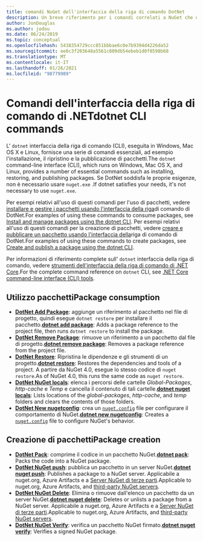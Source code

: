 ```yaml
---
title: comandi NuGet dell'interfaccia della riga di comando DotNet
description: Un breve riferimento per i comandi correlati a NuGet che usano l'interfaccia della riga di comando dotnet.
author: JonDouglas
ms.author: jodou
ms.date: 06/24/2019
ms.topic: conceptual
ms.openlocfilehash: 5438354729ccc851bbbae6c0e7b9394d4226da52
ms.sourcegitcommit: ee6c3f203648a5561c809db54ebeb1d0f0598b68
ms.translationtype: MT
ms.contentlocale: it-IT
ms.lasthandoff: 01/26/2021
ms.locfileid: "98779989"
---
```

# <a name="dotnet-cli-commands"></a><span data-ttu-id="b06a0-103">Comandi dell'interfaccia della riga di comando di .NET</span><span class="sxs-lookup"><span data-stu-id="b06a0-103">dotnet CLI commands</span></span>

<span data-ttu-id="b06a0-104">L' `dotnet` interfaccia della riga di comando (CLI), eseguita in Windows, Mac OS X e Linux, fornisce una serie di comandi essenziali, ad esempio l'installazione, il ripristino e la pubblicazione di pacchetti.</span><span class="sxs-lookup"><span data-stu-id="b06a0-104">The `dotnet` command-line interface (CLI), which runs on Windows, Mac OS X, and Linux, provides a number of essential commands such as installing, restoring, and publishing packages.</span></span> <span data-ttu-id="b06a0-105">Se DotNet soddisfa le proprie esigenze, non è necessario usare `nuget.exe` .</span><span class="sxs-lookup"><span data-stu-id="b06a0-105">If dotnet satisfies your needs, it's not necessary to use `nuget.exe`.</span></span>

<span data-ttu-id="b06a0-106">Per esempi relativi all'uso di questi comandi per l'uso di pacchetti, vedere [installare e gestire i pacchetti usando l'interfaccia della riga](../consume-packages/install-use-packages-dotnet-cli.md)di comando di DotNet.</span><span class="sxs-lookup"><span data-stu-id="b06a0-106">For examples of using these commands to consume packages, see [Install and manage packages using the dotnet CLI](../consume-packages/install-use-packages-dotnet-cli.md).</span></span> <span data-ttu-id="b06a0-107">Per esempi relativi all'uso di questi comandi per la creazione di pacchetti, vedere [creare e pubblicare un pacchetto usando l'interfaccia della](../quickstart/create-and-publish-a-package-using-the-dotnet-cli.md)riga di comando di DotNet.</span><span class="sxs-lookup"><span data-stu-id="b06a0-107">For examples of using these commands to create packages, see [Create and publish a package using the dotnet CLI](../quickstart/create-and-publish-a-package-using-the-dotnet-cli.md).</span></span>

<span data-ttu-id="b06a0-108">Per informazioni di riferimento complete sull' `dotnet` interfaccia della riga di comando, vedere [strumenti dell'interfaccia della riga di comando di .NET Core](/dotnet/core/tools/?tabs=netcore2x).</span><span class="sxs-lookup"><span data-stu-id="b06a0-108">For the complete command reference on `dotnet` CLI, see [.NET Core command-line interface (CLI) tools](/dotnet/core/tools/?tabs=netcore2x).</span></span>

## <a name="package-consumption"></a><span data-ttu-id="b06a0-109">Utilizzo pacchetti</span><span class="sxs-lookup"><span data-stu-id="b06a0-109">Package consumption</span></span>

- <span data-ttu-id="b06a0-110">[**DotNet Add Package**](/dotnet/core/tools/dotnet-add-package): aggiunge un riferimento al pacchetto nel file di progetto, quindi esegue `dotnet restore` per installare il pacchetto.</span><span class="sxs-lookup"><span data-stu-id="b06a0-110">[**dotnet add package**](/dotnet/core/tools/dotnet-add-package): Adds a package reference to the project file, then runs `dotnet restore` to install the package.</span></span>
- <span data-ttu-id="b06a0-111">[**DotNet Remove Package**](/dotnet/core/tools/dotnet-remove-package): rimuove un riferimento a un pacchetto dal file di progetto.</span><span class="sxs-lookup"><span data-stu-id="b06a0-111">[**dotnet remove package**](/dotnet/core/tools/dotnet-remove-package): Removes a package reference from the project file.</span></span>
- <span data-ttu-id="b06a0-112">[**DotNet Restore**](/dotnet/core/tools/dotnet-restore?tabs=netcore2x): Ripristina le dipendenze e gli strumenti di un progetto.</span><span class="sxs-lookup"><span data-stu-id="b06a0-112">[**dotnet restore**](/dotnet/core/tools/dotnet-restore?tabs=netcore2x): Restores the dependencies and tools of a project.</span></span> <span data-ttu-id="b06a0-113">A partire da NuGet 4.0, esegue lo stesso codice di `nuget restore`.</span><span class="sxs-lookup"><span data-stu-id="b06a0-113">As of NuGet 4.0, this runs the same code as `nuget restore`.</span></span>
- <span data-ttu-id="b06a0-114">[**DotNet NuGet locals**](/dotnet/core/tools/dotnet-nuget-locals): elenca i percorsi delle cartelle *Global-Packages*, *http-cache* e *Temp* e cancella il contenuto di tali cartelle.</span><span class="sxs-lookup"><span data-stu-id="b06a0-114">[**dotnet nuget locals**](/dotnet/core/tools/dotnet-nuget-locals): Lists locations of the *global-packages*, *http-cache*, and *temp* folders and clears the contents of those folders.</span></span>
- <span data-ttu-id="b06a0-115">[**DotNet New nugetconfig**](/dotnet/core/tools/dotnet-new): crea un [`nuget.config`](../reference/nuget-config-file.md) file per configurare il comportamento di NuGet.</span><span class="sxs-lookup"><span data-stu-id="b06a0-115">[**dotnet new nugetconfig**](/dotnet/core/tools/dotnet-new): Creates a [`nuget.config`](../reference/nuget-config-file.md) file to configure NuGet's behavior.</span></span>

## <a name="package-creation"></a><span data-ttu-id="b06a0-116">Creazione di pacchetti</span><span class="sxs-lookup"><span data-stu-id="b06a0-116">Package creation</span></span>

- <span data-ttu-id="b06a0-117">[**DotNet Pack**](/dotnet/core/tools/dotnet-pack?tabs=netcore2x): comprime il codice in un pacchetto NuGet.</span><span class="sxs-lookup"><span data-stu-id="b06a0-117">[**dotnet pack**](/dotnet/core/tools/dotnet-pack?tabs=netcore2x): Packs the code into a NuGet package.</span></span>
- <span data-ttu-id="b06a0-118">[**DotNet NuGet push**](/dotnet/core/tools/dotnet-nuget-push): pubblica un pacchetto in un server NuGet.</span><span class="sxs-lookup"><span data-stu-id="b06a0-118">[**dotnet nuget push**](/dotnet/core/tools/dotnet-nuget-push): Publishes a package to a NuGet server.</span></span> <span data-ttu-id="b06a0-119">Applicabile a nuget.org, Azure Artifacts e a [Server NuGet di terze parti](../hosting-packages/overview.md).</span><span class="sxs-lookup"><span data-stu-id="b06a0-119">Applicable to nuget.org, Azure Artifacts, and [third-party NuGet servers](../hosting-packages/overview.md).</span></span>
- <span data-ttu-id="b06a0-120">[**DotNet NuGet Delete**](/dotnet/core/tools/dotnet-nuget-delete): Elimina o rimuove dall'elenco un pacchetto da un server NuGet.</span><span class="sxs-lookup"><span data-stu-id="b06a0-120">[**dotnet nuget delete**](/dotnet/core/tools/dotnet-nuget-delete): Deletes or unlists a package from a NuGet server.</span></span> <span data-ttu-id="b06a0-121">Applicabile a nuget.org, Azure Artifacts e a [Server NuGet di terze parti](../hosting-packages/overview.md).</span><span class="sxs-lookup"><span data-stu-id="b06a0-121">Applicable to nuget.org, Azure Artifacts, and [third-party NuGet servers](../hosting-packages/overview.md).</span></span>
- <span data-ttu-id="b06a0-122">[**DotNet NuGet Verify**](/dotnet/core/tools/dotnet-nuget-verify): verifica un pacchetto NuGet firmato.</span><span class="sxs-lookup"><span data-stu-id="b06a0-122">[**dotnet nuget verify**](/dotnet/core/tools/dotnet-nuget-verify): Verifies a signed NuGet package.</span></span>
